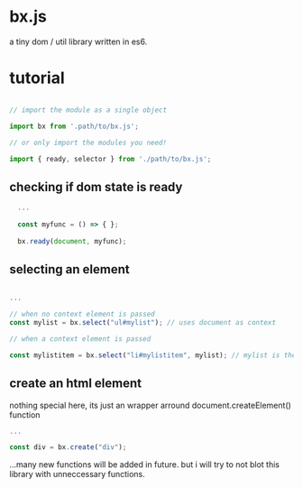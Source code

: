 # bx.js
a tiny dom / util library written in es6.

# tutorial

```javascript

// import the module as a single object

import bx from '.path/to/bx.js';

// or only import the modules you need!

import { ready, selector } from './path/to/bx.js';

```

## checking if dom state is ready

```javascript
  ...
  
  const myfunc = () => { };
  
  bx.ready(document, myfunc);
```
## selecting an element

```javascript

...

// when no context element is passed
const mylist = bx.select("ul#mylist"); // uses document as context

// when a context element is passed

const mylistitem = bx.select("li#mylistitem", mylist); // mylist is the context element
```
## create an html element

nothing special here, its just an wrapper arround document.createElement() function

```javascript
...

const div = bx.create("div");
```

...many new functions will be added in future. but i will try to not blot this library with unneccessary functions.
